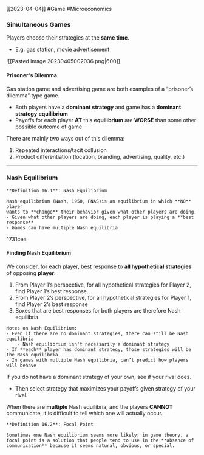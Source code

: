 [[2023-04-04]] #Game #Microeconomics 

### Simultaneous Games
Players choose their strategies at the **same time**.
- E.g. gas station, movie advertisement

![[Pasted image 20230405002036.png|600]]

#### Prisoner's Dilemma
Gas station game and advertising game are both examples of a “prisoner’s dilemma” type game.
- Both players have a **dominant strategy** and game has a **dominant strategy** **equilibrium**
- Payoffs for each player **AT** this **equilibrium** are **WORSE** than some other possible outcome of game

There are mainly two ways out of this dilemma:
1. Repeated interactions/tacit collusion
2. Product differentiation (location, branding, advertising, quality, etc.)

---

### Nash Equilibrium

```ad-important
**Definition 16.1**: Nash Equilibrium

Nash equilibrium (Nash, 1950, PNAS)is an equilibrium in which **NO** player  
wants to **change** their behavior given what other players are doing.
- Given what other players are doing, each player is playing a **best response**
- Games can have multiple Nash equilibria
```

^731cea

#### Finding Nash Equilibrium
We consider, for each player, best response to **all hypothetical strategies** of opposing **player**.
1. From Player 1’s perspective, for all hypothetical strategies for Player 2, find Player 1’s best response.  
2. From Player 2’s perspective, for all hypothetical strategies for Player 1, find Player 2’s best response  
3. Boxes that are best responses for both players are therefore Nash equilibria 

```ad-note
Notes on Nash Equilibrium:
- Even if there are no dominant strategies, there can still be Nash equilibria
	- Nash equilibrium isn't necessarily a dominant strategy
- If **each** player has dominant strategy, those strategies will be the Nash equilibria  
- In games with multiple Nash equilibria, can’t predict how players will behave  
```

If you do not have a dominant strategy of your own, see if your rival does.  
- Then select strategy that maximizes your payoffs given strategy of your rival.

When there are **multiple** Nash equilibria, and the players **CANNOT** communicate, it is difficult to tell which one will actually occur.

```ad-important
**Definition 16.2**: Focal Point

Sometimes one Nash equilibrium seems more likely; in game theory, a focal point is a solution that people tend to use in the **absence of communication** because it seems natural, obvious, or special.

```
